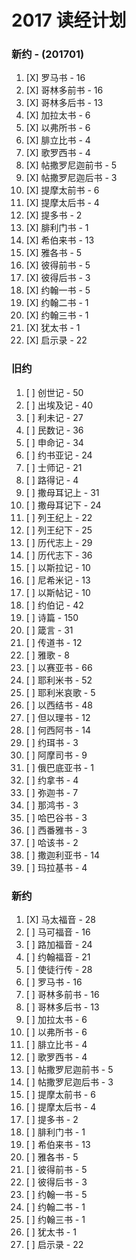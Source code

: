 # 2017 读经计划

### 新约 - (201701)

1. [X] 罗马书 - 16
1. [X] 哥林多前书 - 16
1. [X] 哥林多后书 - 13
1. [X] 加拉太书 - 6
1. [X] 以弗所书 - 6
1. [X] 腓立比书 - 4
1. [X] 歌罗西书 - 4
1. [X] 帖撒罗尼迦前书 - 5
1. [X] 帖撒罗尼迦后书 - 3
1. [X] 提摩太前书 - 6
1. [X] 提摩太后书 - 4
1. [X] 提多书 - 2
1. [X] 腓利门书 - 1
1. [X] 希伯来书 - 13
1. [X] 雅各书 - 5
1. [X] 彼得前书 - 5
1. [X] 彼得后书 - 3
1. [X] 约翰一书 - 5
1. [X] 约翰二书 - 1
1. [X] 约翰三书 - 1
1. [X] 犹太书 - 1
1. [X] 启示录 - 22

### 旧约

1. [ ] 创世记 - 50
1. [ ] 出埃及记 - 40
1. [ ] 利未记 - 27
1. [ ] 民数记 - 36
1. [ ] 申命记 - 34
1. [ ] 约书亚记 - 24
1. [ ] 士师记 - 21
1. [ ] 路得记 - 4
1. [ ] 撒母耳记上 - 31
1. [ ] 撒母耳记下 - 24
1. [ ] 列王纪上 - 22
1. [ ] 列王纪下 - 25
1. [ ] 历代志上 - 29
1. [ ] 历代志下 - 36
1. [ ] 以斯拉记 - 10
1. [ ] 尼希米记 - 13
1. [ ] 以斯帖记 - 10
1. [ ] 约伯记 - 42
1. [ ] 诗篇 - 150
1. [ ] 箴言 - 31
1. [ ] 传道书 - 12
1. [ ] 雅歌 - 8
1. [ ] 以赛亚书 - 66
1. [ ] 耶利米书 - 52
1. [ ] 耶利米哀歌 - 5
1. [ ] 以西结书 - 48
1. [ ] 但以理书 - 12
1. [ ] 何西阿书 - 14
1. [ ] 约珥书 - 3
1. [ ] 阿摩司书 - 9
1. [ ] 俄巴底亚书 - 1
1. [ ] 约拿书 - 4
1. [ ] 弥迦书 - 7
1. [ ] 那鸿书 - 3
1. [ ] 哈巴谷书 - 3
1. [ ] 西番雅书 - 3
1. [ ] 哈该书 - 2
1. [ ] 撒迦利亚书 - 14
1. [ ] 玛拉基书 - 4

### 新约

1. [X] 马太福音 - 28
1. [ ] 马可福音 - 16
1. [ ] 路加福音 - 24
1. [ ] 约翰福音 - 21
1. [ ] 使徒行传 - 28
1. [ ] 罗马书 - 16
1. [ ] 哥林多前书 - 16
1. [ ] 哥林多后书 - 13
1. [ ] 加拉太书 - 6
1. [ ] 以弗所书 - 6
1. [ ] 腓立比书 - 4
1. [ ] 歌罗西书 - 4
1. [ ] 帖撒罗尼迦前书 - 5
1. [ ] 帖撒罗尼迦后书 - 3
1. [ ] 提摩太前书 - 6
1. [ ] 提摩太后书 - 4
1. [ ] 提多书 - 2
1. [ ] 腓利门书 - 1
1. [ ] 希伯来书 - 13
1. [ ] 雅各书 - 5
1. [ ] 彼得前书 - 5
1. [ ] 彼得后书 - 3
1. [ ] 约翰一书 - 5
1. [ ] 约翰二书 - 1
1. [ ] 约翰三书 - 1
1. [ ] 犹太书 - 1
1. [ ] 启示录 - 22